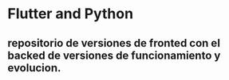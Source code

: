 # Flutter and Python
## repositorio de versiones de fronted con el backed de versiones de funcionamiento y evolucion.

